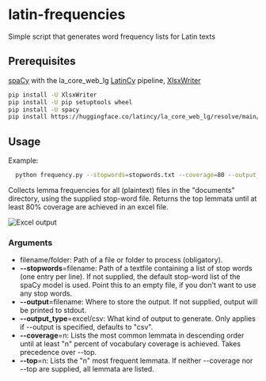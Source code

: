 # latin-frequencies

Simple script that generates word frequency lists for Latin texts

## Prerequisites
[spaCy](https://spacy.io/) with the la_core_web_lg [LatinCy](https://huggingface.co/latincy) pipeline, [XlsxWriter](https://github.com/jmcnamara/XlsxWriter) 

 ```sh
pip install -U XlsxWriter
pip install -U pip setuptools wheel
pip install -U spacy
pip install https://huggingface.co/latincy/la_core_web_lg/resolve/main/la_core_web_lg-any-py3-none-any.whl
```


## Usage
Example:
 ```sh
   python frequency.py --stopwords=stopwords.txt --coverage=80 --output_type=excel --output=output.xlsx documents
 ```
 Collects lemma frequencies for all (plaintext) files in the "documents" directory, using the supplied stop-word file. Returns the top lemmata until at least 80% coverage are achieved in an excel file.
 
![Excel output](https://i.imgur.com/rYAt8Ni.png)
 
 ### Arguments
* filename/folder: Path of a file or folder to process (obligatory).
* __--stopwords__=filename: Path of a textfile containing a list of stop words (one entry per line). If not supplied, the default stop-word list of the spaCy model is used. Point this to an empty file, if you don't want to use any stop words.
* __--output__=filename: Where to store the output. If not supplied, output will be printed to stdout.
* __--output_type__=excel/csv: What kind of output to generate. Only applies if --output is specified, defaults to "csv".
* __--coverage__=n: Lists the most common lemmata in descending order until at least "n" percent of vocabulary coverage is achieved. Takes precedence over --top.
* __--top__=n: Lists the "n" most frequent lemmata. If neither --coverage nor --top are supplied, all lemmata are listed. 
